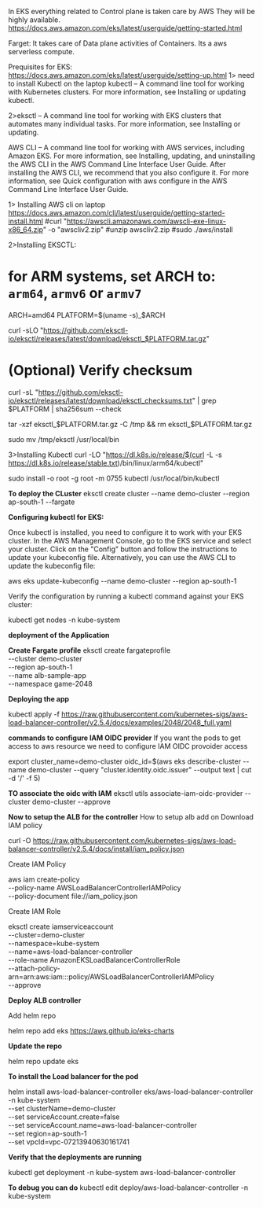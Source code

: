 
In EKS everything related to Control plane is taken care by AWS
They will be highly available.
https://docs.aws.amazon.com/eks/latest/userguide/getting-started.html

Farget:
It takes care of Data plane activities of Containers.
Its a aws serverless compute.

Prequisites for EKS:
https://docs.aws.amazon.com/eks/latest/userguide/setting-up.html
1> need to install Kubectl on the laptop
kubectl – A command line tool for working with Kubernetes clusters. For more information, see Installing or updating kubectl.

2>eksctl – A command line tool for working with EKS clusters that automates many individual tasks. For more information, see Installing or updating.

AWS CLI – A command line tool for working with AWS services, including Amazon EKS. For more information, see Installing, updating, and uninstalling the AWS CLI in the AWS Command Line Interface User Guide. After installing the AWS CLI, we recommend that you also configure it. For more information, see Quick configuration with aws configure in the AWS Command Line Interface User Guide.


1> Installing AWS cli on laptop
https://docs.aws.amazon.com/cli/latest/userguide/getting-started-install.html
#curl "https://awscli.amazonaws.com/awscli-exe-linux-x86_64.zip" -o "awscliv2.zip"
#unzip awscliv2.zip
#sudo ./aws/install

2>Installing EKSCTL:
# for ARM systems, set ARCH to: `arm64`, `armv6` or `armv7`
ARCH=amd64
PLATFORM=$(uname -s)_$ARCH

curl -sLO "https://github.com/eksctl-io/eksctl/releases/latest/download/eksctl_$PLATFORM.tar.gz"

# (Optional) Verify checksum
curl -sL "https://github.com/eksctl-io/eksctl/releases/latest/download/eksctl_checksums.txt" | grep $PLATFORM | sha256sum --check

tar -xzf eksctl_$PLATFORM.tar.gz -C /tmp && rm eksctl_$PLATFORM.tar.gz

sudo mv /tmp/eksctl /usr/local/bin

3>Installing Kubectl
   curl -LO "https://dl.k8s.io/release/$(curl -L -s https://dl.k8s.io/release/stable.txt)/bin/linux/arm64/kubectl"

sudo install -o root -g root -m 0755 kubectl /usr/local/bin/kubectl

**To deploy the CLuster**
eksctl create cluster --name demo-cluster --region ap-south-1 --fargate

**Configuring kubectl for EKS:**

Once kubectl is installed, you need to configure it to work with your EKS cluster.
In the AWS Management Console, go to the EKS service and select your cluster.
Click on the "Config" button and follow the instructions to update your kubeconfig file. Alternatively, you can use the AWS CLI to update the kubeconfig file:

aws eks update-kubeconfig --name demo-cluster --region ap-south-1

Verify the configuration by running a kubectl command against your EKS cluster:

kubectl get nodes -n kube-system

**deployment of the Application**

**Create Fargate profile**
eksctl create fargateprofile \
    --cluster demo-cluster \
    --region ap-south-1 \
    --name alb-sample-app \
    --namespace game-2048

**Deploying the app**

kubectl apply -f https://raw.githubusercontent.com/kubernetes-sigs/aws-load-balancer-controller/v2.5.4/docs/examples/2048/2048_full.yaml

**commands to configure IAM OIDC provider**
If you want the pods to get access to aws resource we need to configure IAM OIDC provoider access

export cluster_name=demo-cluster
oidc_id=$(aws eks describe-cluster --name demo-cluster --query "cluster.identity.oidc.issuer" --output text | cut -d '/' -f 5) 

**TO associate the oidc with IAM**
eksctl utils associate-iam-oidc-provider --cluster demo-cluster --approve

**Now to setup the ALB for the controller**
How to setup alb add on
Download IAM policy

curl -O https://raw.githubusercontent.com/kubernetes-sigs/aws-load-balancer-controller/v2.5.4/docs/install/iam_policy.json

Create IAM Policy

aws iam create-policy \
    --policy-name AWSLoadBalancerControllerIAMPolicy \
    --policy-document file://iam_policy.json


Create IAM Role

eksctl create iamserviceaccount \
  --cluster=demo-cluster \
  --namespace=kube-system \
  --name=aws-load-balancer-controller \
  --role-name AmazonEKSLoadBalancerControllerRole \
  --attach-policy-arn=arn:aws:iam::<your-aws-account-id>:policy/AWSLoadBalancerControllerIAMPolicy \
  --approve

**Deploy ALB controller**

Add helm repo

helm repo add eks https://aws.github.io/eks-charts

**Update the repo**

helm repo update eks

**To install the Load balancer for the pod**

helm install aws-load-balancer-controller eks/aws-load-balancer-controller -n kube-system \
  --set clusterName=demo-cluster \
  --set serviceAccount.create=false \
  --set serviceAccount.name=aws-load-balancer-controller \
  --set region=ap-south-1 \
  --set vpcId=vpc-07213940630161741

**Verify that the deployments are running**

kubectl get deployment -n kube-system aws-load-balancer-controller

**To debug you can do**
kubectl edit deploy/aws-load-balancer-controller -n kube-system


